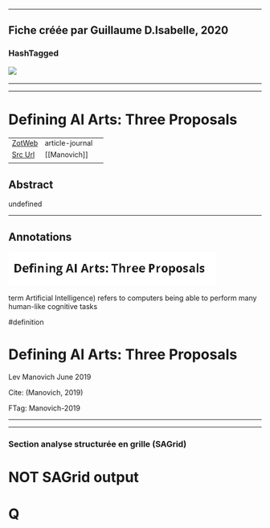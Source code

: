 
----
Fiche créée par Guillaume D.Isabelle, 2020 
---- 

### HashTagged 



![](34ff206f-65c7-491e-9e9f-1e82c06f6d05)



----

----



# Defining AI Arts: Three Proposals



|       |       |       |
|  ---  |  ---  |  ---  |
|   [ZotWeb](http://zotero.org/users/180474/items/4GH6XRE7)    | article-journal      |       |
|   [Src Url](undefined)    |  [[Manovich]]     |       |
|       |       |       |


## Abstract

undefined

----

## Annotations



![](12fahwPj6ojzsUCzp8aK.png)



term Artificial Intelligence) refers to computers being able to perform many human-like cognitive tasks

  

#definition



Defining AI Arts: Three Proposals
=================================



Lev Manovich June 2019

  

Cite: (Manovich, 2019)

FTag: Manovich-2019






----

----



### Section analyse structurée en grille (SAGrid)


# NOT SAGrid output

# Q

